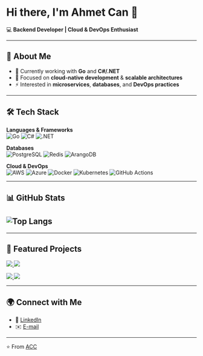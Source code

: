 # Hi there, I'm Ahmet Can 👋  

💻 **Backend Developer | Cloud & DevOps Enthusiast**  

---

## 🚀 About Me
- 🔭 Currently working with **Go** and **C#/.NET**  
- 🌱 Focused on **cloud-native development** & **scalable architectures**  
- ⚡ Interested in **microservices**, **databases**, and **DevOps practices**  
---

## 🛠️ Tech Stack  

**Languages & Frameworks**  
![Go](https://img.shields.io/badge/Go-00ADD8?style=for-the-badge&logo=go&logoColor=white)
![C#](https://img.shields.io/badge/C%23-239120?style=for-the-badge&logo=c-sharp&logoColor=white)
![.NET](https://img.shields.io/badge/.NET-512BD4?style=for-the-badge&logo=dotnet&logoColor=white)

**Databases**  
![PostgreSQL](https://img.shields.io/badge/PostgreSQL-316192?style=for-the-badge&logo=postgresql&logoColor=white)
![Redis](https://img.shields.io/badge/Redis-DC382D?style=for-the-badge&logo=redis&logoColor=white)
![ArangoDB](https://img.shields.io/badge/ArangoDB-DDE072?style=for-the-badge&logo=arangodb&logoColor=black)

**Cloud & DevOps**  
![AWS](https://img.shields.io/badge/AWS-FF9900?style=for-the-badge&logo=amazonaws&logoColor=white)
![Azure](https://img.shields.io/badge/Azure-0078D4?style=for-the-badge&logo=microsoftazure&logoColor=white)
![Docker](https://img.shields.io/badge/Docker-2496ED?style=for-the-badge&logo=docker&logoColor=white)
![Kubernetes](https://img.shields.io/badge/Kubernetes-326CE5?style=for-the-badge&logo=kubernetes&logoColor=white)
![GitHub Actions](https://img.shields.io/badge/GitHub_Actions-2088FF?style=for-the-badge&logo=githubactions&logoColor=white)

---

## 📊 GitHub Stats  
![Top Langs](https://github-readme-stats.vercel.app/api/top-langs/?username=ahmetcanc&exclude_repo=market-app,my-portfolio,portfolio,beekod-website,ahsen3d-website&layout=compact&theme=radical)  
---

---

## 📌 Featured Projects  

<p align="left">
  <a href="https://github.com/ahmetcanc/taskman">
    <img src="https://github-readme-stats.vercel.app/api/pin/?username=ahmetcanc&repo=taskman&theme=radical" />
  </a>
  <a href="https://github.com/ahmetcanc/meetmind">
    <img src="https://github-readme-stats.vercel.app/api/pin/?username=ahmetcanc&repo=meetmind&theme=radical" />
  </a>
</p>

<p align="left">
  <a href="https://github.com/ahmetcanc/beekod-website">
    <img src="https://github-readme-stats.vercel.app/api/pin/?username=ahmetcanc&repo=beekod-website&theme=radical" />
  </a>
  <a href="https://github.com/ahmetcanc/ahsen3d-website">
    <img src="https://github-readme-stats.vercel.app/api/pin/?username=ahmetcanc&repo=ahsen3d-website&theme=radical" />
  </a>
</p>
  

---

## 🌍 Connect with Me  
- 💼 [LinkedIn](https://www.linkedin.com/in/ahmet-can-ceylan/)  
- ✉️ [E-mail](mailto:ahmetcanceylann81@gmail.com)  

---

⭐️ From [ACC](http://63.177.91.6/)
